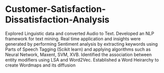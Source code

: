 # Customer-Satisfaction-Dissatisfaction-Analysis
Explored Linguistic data and converted Audio to Text. Developed an NLP framework for text mining. Real time application and insights were generated by performing Sentiment analysis by extracting keywords using Parts of Speech Tagging (Scikit learn) and applying algorithms such as Neural Network, Maxent, SVM, XVB. Identified the association between entity modifiers using LSA and Word2Vec. Established a Word Heirarchy to create Wordmaps and its diffusion
